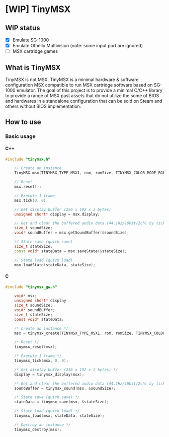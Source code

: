 # [WIP] TinyMSX

## WIP status

- [x] Emulate SG-1000
- [x] Emulate Othello Multivision (note: some input port are ignored)
- [ ] MSX cartridge games

## What is TinyMSX

TinyMSX is not MSX.
TinyMSX is a minimal hardware & software configuration MSX compatible to run MSX cartridge software based on SG-1000 emulator.
The goal of this project is to provide a minimal C/C++ library to provide a range of MSX past assets that do not utilize the some of BIOS and hardwares in a standalone configuration that can be sold on Steam and others without BIOS implementation.

## How to use

### Basic usage

#### C++

```c++
#include "tinymsx.h"
```

```c++
    // Create an instance
    TinyMSX msx(TINYMSX_TYPE_MSX1, rom, romSize, TINYMSX_COLOR_MODE_RGB555);

    // Reset
    msx.reset();

    // Execute 1 frame
    msx.tick(0, 0);

    // Get display buffer (256 x 192 x 2 bytes)
    unsigned short* display = msx.display;

    // Get and clear the buffered audio data (44.1Hz/16bit/2ch) by tick execution.
    size_t soundSize;
    void* soundBuffer = msx.getSoundBuffer(&soundSize);

    // State save (quick save)
    size_t stateSize;
    const void* stateData = msx.saveState(&stateSize);

    // State load (quick load)
    msx.loadState(stateData, stateSize);
```

#### C

```c
#include "tinymsx_gw.h"
```

```c
    void* msx;
    unsigned short* display
    size_t soundSize;
    void* soundBuffer;
    size_t stateSize;
    const void* stateData;

    /* Create an instance */
    msx = tinymsx_create(TINYMSX_TYPE_MSX1, rom, romSize, TINYMSX_COLOR_MODE_RGB555);

    /* Reset */
    tinymsx_reset(msx);

    /* Execute 1 frame */
    tinymsx_tick(msx, 0, 0);

    /* Get display buffer (256 x 192 x 2 bytes) */
    display = tinymsx_display(msx);

    /* Get and clear the buffered audio data (44.1Hz/16bit/2ch) by tick execution. */
    soundBuffer = tinymsx_sound(msx, &soundSize);

    /* State save (quick save) */
    stateData = tinymsx_save(msx, &stateSize);

    /* State load (quick load) */
    tinymsx_load(msx, stateData, stateSize);

    /* Destroy an instance */
    tinymsx_destroy(msx);
```
